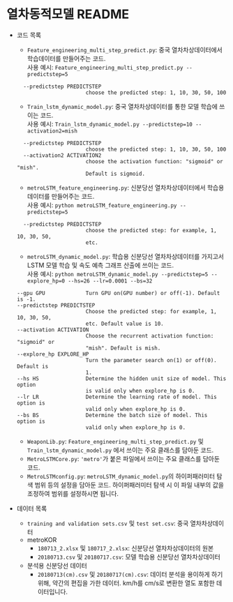 # 열차동적모델 README

- 코드 목록
  - `Feature_engineering_multi_step_predict.py`: 중국 열차차상데이터에서 학습데이터를 만들어주는 코드.  
    사용 예시: `Feature_engineering_multi_step_predict.py --predictstep=5`  
  ```
    --predictstep PREDICTSTEP
                        choose the predicted step: 1, 10, 30, 50, 100
  ```
  
  - `Train_lstm_dynamic_model.py`: 중국 열차차상데이터를 통한 모델 학습에 쓰이는 코드.    
    사용 예시:  `Train_lstm_dynamic_model.py --predictstep=10 --activation2=mish`  
    
  ```
    --predictstep PREDICTSTEP
                        choose the predicted step: 1, 10, 30, 50, 100
    --activation2 ACTIVATION2
                        choose the activation function: "sigmoid" or "mish".
                        Default is sigmoid.
  ```
 
  - `metroLSTM_feature_engineering.py`: 신분당선 열차차상데이터에서 학습용 데이터를 만들어주는 코드.  
    사용 예시: `python metroLSTM_feature_engineering.py --predictstep=5`  
    
  ```
    --predictstep PREDICTSTEP
                        choose the predicted step: for example, 1, 10, 30, 50,
                        etc.
  ```
  - `metroLSTM_dynamic_model.py`: 학습용 신분당선 열차차상데이터를 가지고서 LSTM 모델 학습 및 속도 예측 그래프 산출에 쓰이는 코드.  
    사용 예시: `python metroLSTM_dynamic_model.py --predictstep=5 --explore_hp=0 --hs=26 --lr=0.0001 --bs=32`  
    
  ```
  --gpu GPU             Turn GPU on(GPU number) or off(-1). Default is -1.
  --predictstep PREDICTSTEP
                        Choose the predicted step: for example, 1, 10, 30, 50,
                        etc. Default value is 10.
  --activation ACTIVATION
                        Choose the recurrent activation function: "sigmoid" or
                        "mish". Default is mish.
  --explore_hp EXPLORE_HP
                        Turn the parameter search on(1) or off(0). Default is
                        1.
  --hs HS               Determine the hidden unit size of model. This option
                        is valid only when explore_hp is 0.
  --lr LR               Determine the learning rate of model. This option is
                        valid only when explore_hp is 0.
  --bs BS               Determine the batch size of model. This option is
                        valid only when explore_hp is 0.
  ```
  - `WeaponLib.py`: `Feature_engineering_multi_step_predict.py` 및 `Train_lstm_dynamic_model.py` 에서 쓰이는 주요 클래스를 담아둔 코드.  
  - `MetroLSTMCore.py`: `'metro'`가 붙은 파일에서 쓰이는 주요 클래스를 담아둔 코드.  
  - `MetroLSTMconfig.py`: `metroLSTM_dynamic_model.py`의 하이퍼패러미터 탐색 범위 등의 설정을 담아둔 코드. 하이퍼패러미터 탐색 시 이 파일 내부의 값을 조정하여 범위를 설정하시면 됩니다.  
                          
                          
- 데이터 목록
  - `training and validation sets.csv` 및 `test set.csv`: 중국 열차차상데이터
  - metroKOR
    - `180713_2.xlsx` 및 `180717_2.xlsx`: 신분당선 열차차상데이터의 원본
    - `20180713.csv` 및 `20180717.csv`: 모델 학습용 신분당선 열차차상데이터
  - 분석용 신분당선 데이터
    - `20180713(cm).csv` 및 `20180717(cm).csv`: 데이터 분석을 용이하게 하기 위해, 약간의 편집을 가한 데이터. km/h를 cm/s로 변환한 열도 포함한 데이터입니다.
